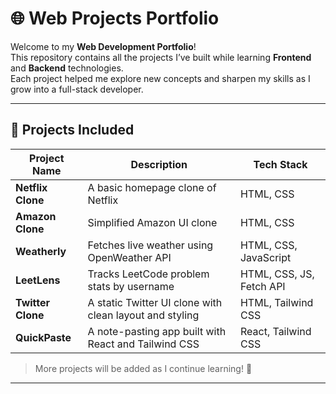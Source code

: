 # 🌐 Web Projects Portfolio

Welcome to my **Web Development Portfolio**!  
This repository contains all the projects I’ve built while learning **Frontend** and **Backend** technologies.  
Each project helped me explore new concepts and sharpen my skills as I grow into a full-stack developer.

---

## 📁 Projects Included

| Project Name            | Description                                  | Tech Stack                |
|-------------------------|----------------------------------------------|---------------------------|
| **Netflix Clone**       | A basic homepage clone of Netflix            | HTML, CSS                 |
| **Amazon Clone**        | Simplified Amazon UI clone                   | HTML, CSS                 |
| **Weatherly**         | Fetches live weather using OpenWeather API   | HTML, CSS, JavaScript     |
| **LeetLens**          | Tracks LeetCode problem stats by username    | HTML, CSS, JS, Fetch API  |
| **Twitter Clone**       | A static Twitter UI clone with clean layout and styling | HTML, Tailwind CSS  |
| **QuickPaste**          | A note-pasting app built with React and Tailwind CSS     | React, Tailwind CSS  |

> More projects will be added as I continue learning! 🚀

---



